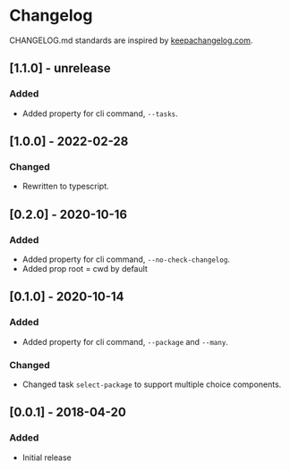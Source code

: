 # Changelog

CHANGELOG.md standards are inspired by [keepachangelog.com](https://keepachangelog.com/en/1.0.0/).

## [1.1.0] - unrelease

### Added

- Added property for cli command, `--tasks`.

## [1.0.0] - 2022-02-28

### Changed

- Rewritten to typescript.

## [0.2.0] - 2020-10-16

### Added

- Added property for cli command, `--no-check-changelog`.
- Added prop root = cwd by default

## [0.1.0] - 2020-10-14

### Added

- Added property for cli command, `--package` and `--many`.

### Changed

- Changed task `select-package` to support multiple choice components.

## [0.0.1] - 2018-04-20

### Added

- Initial release
